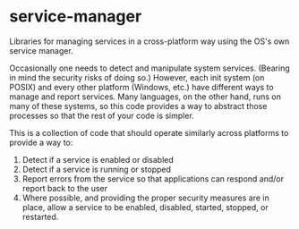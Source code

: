 # service-manager
Libraries for managing services in a cross-platform way using the OS's own service manager.

Occasionally one needs to detect and manipulate system services.  (Bearing in mind the security risks of doing so.)  However, each init system (on POSIX) and every other platform (Windows, etc.) have different ways to manage and report services.  Many languages, on the other hand, runs on many of these systems, so this code provides a way to abstract those processes so that the rest of your code is simpler.

This is a collection of code that should operate similarly across platforms to provide a way to:

 1. Detect if a service is enabled or disabled
 2. Detect if a service is running or stopped
 3. Report errors from the service so that applications can respond and/or report back to the user
 4. Where possible, and providing the proper security measures are in place, allow a service to be enabled, disabled, started, stopped, or restarted.
